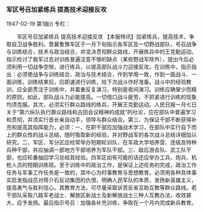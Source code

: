 ### 军区号召加紧练兵  提高技术迎接反攻

1947-02-19
第1版()
专栏：

　　军区号召加紧练兵
    提高技术迎接反攻
    【本报特讯】加紧练兵，提高技术，争取自卫战争胜利。晋冀鲁豫军区于一月下旬指示各军区及一切野战部队，号召战争与训练结合，技术与政治结合，并坚决贯彻群众路线，开展练兵中的王克勤运动。指示检讨了我军过去对训练普遍注意不够的缺点（某些野战军除外），提出今后必须利用一切战争空隙，进行练兵，以提高部队战斗力迎接反攻。在训练中，指示指出：必须使战争与训练结合、政治与技术结合，作到学用一致，作到一面战斗、一面训练，训练结束后，应即速进行训练，给下次战斗作好准备。战斗中的经验教训，应全部贯注于训练中，并着重反复演习，特别是夜间演习。训练应确掌少而精的原则，如此，部队战斗力必能提高。一切借口战斗疲劳，不抓紧进行训练的现象均须克服。其次，必须实行群众路线的练兵，开展王克勤运动。人民日报一月七日关于“第六纵队执行群众路线和古田会议精神的成就”的社论，应在部队中普遍学习和贯彻，并须实行首长亲自动手，领导与群众结合。第三、为保证干部不断获得补充和提高其指挥能力，必须：一、在职干部应加强战术学习，在部队中实行自下而上的群众性的战斗总结，随时吸取新的经验，并对野战军的各次战斗总结详细加以研究。二、军区、军分区应经常举办短期轮训队，在军政大学培养营、连级及特种兵种干部，并应抽调一部地方干部培养为军队干部。三、敌后游击队、武工队干部，也应轮番抽回学习总结其经验。四军区如有可能的话还应举办工兵、炮兵、机枪人员的短期训练班。至于训练中的政治工作，是保证上述任务的完成，政治工作任务与军事工作任务是一致的，其中心为时事教育与思想教育。必须用各种具体事实启发指战员对蒋介石反动集团的仇恨，明确人民军队的本质，发扬新英雄主义，提高勇气与胜利信心。其教育方法，可尽量采取诉苦反省互助互教等群众路线。若干部队采取八路军老战士、解放区新战士及新解放战士三种人互教办法，收效甚大，应予发扬。最后指示号召：加强各补充训练，争取在一个月内完成新兵教育。
